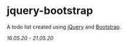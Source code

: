 # jquery-bootstrap
A todo list created using [jQuery](https://github.com/jquery/jquery) and [Bootstrap](https://github.com/twbs/bootstrap).

*16.05.20 - 21.05.20*
